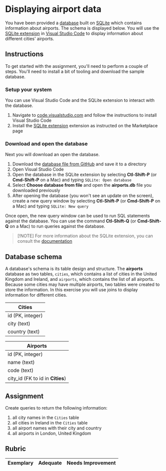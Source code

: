 # Displaying airport data

You have been provided a [database](https://raw.githubusercontent.com/Microsoft/Data-Science-For-Beginners/main/2-Working-With-Data/05-relational-databases/airports.db) built on [SQLite](https://sqlite.org/index.html) which contains information about airports. The schema is displayed below. You will use the [SQLite extension](https://marketplace.visualstudio.com/items?itemName=alexcvzz.vscode-sqlite&WT.mc_id=academic-40229-cxa) in [Visual Studio Code](https://code.visualstudio.com?WT.mc_id=academic-40229-cxa) to display information about different cities' airports.

## Instructions

To get started with the assignment, you'll need to perform a couple of steps. You'll need to install a bit of tooling and download the sample database.

### Setup your system

You can use Visual Studio Code and the SQLite extension to interact with the database.

1. Navigate to [code.visualstudio.com](https://code.visualstudio.com?WT.mc_id=academic-40229-cxa) and follow the instructions to install Visual Studio Code
1. Install the [SQLite extension](https://marketplace.visualstudio.com/items?itemName=alexcvzz.vscode-sqlite&WT.mc_id=academic-40229-cxa) extension as instructed on the Marketplace page

### Download and open the database

Next you will download an open the database.

1. Download the [database file from GitHub](https://raw.githubusercontent.com/Microsoft/Data-Science-For-Beginners/main/2-Working-With-Data/05-relational-databases/airports.db) and save it to a directory
1. Open Visual Studio Code
1. Open the database in the SQLite extension by selecting **Ctl-Shift-P** (or **Cmd-Shift-P** on a Mac) and typing `SQLite: Open database`
1. Select **Choose database from file** and open the **airports.db** file you downloaded previously
1. After opening the database (you won't see an update on the screen), create a new query window by selecting **Ctl-Shift-P** (or **Cmd-Shift-P** on a Mac) and typing `SQLite: New query`

Once open, the new query window can be used to run SQL statements against the database. You can use the command **Ctl-Shift-Q** (or **Cmd-Shift-Q** on a Mac) to run queries against the database.

> [!NOTE] For more information about the SQLite extension, you can consult the [documentation](https://marketplace.visualstudio.com/items?itemName=alexcvzz.vscode-sqlite&WT.mc_id=academic-40229-cxa)

## Database schema

A database's schema is its table design and structure. The **airports** database as two tables, `cities`, which contains a list of cities in the United Kingdom and Ireland, and `airports`, which contains the list of all airports. Because some cities may have multiple airports, two tables were created to store the information. In this exercise you will use joins to display information for different cities.

| Cities           |
| ---------------- |
| id (PK, integer) |
| city (text)      |
| country (text)   |

| Airports                         |
| -------------------------------- |
| id (PK, integer)                 |
| name (text)                      |
| code (text)                      |
| city_id (FK to id in **Cities**) |

## Assignment

Create queries to return the following information:

1. all city names in the `Cities` table
1. all cities in Ireland in the `Cities` table
1. all airport names with their city and country
1. all airports in London, United Kingdom

## Rubric

| Exemplary | Adequate | Needs Improvement |
| --------- | -------- | ----------------- |
